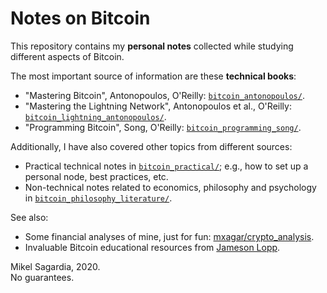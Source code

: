 # Notes on Bitcoin

This repository contains my **personal notes** collected while studying different aspects of Bitcoin.

The most important source of information are these **technical books**:

- "Mastering Bitcoin", Antonopoulos, O'Reilly: [`bitcoin_antonopoulos/`](./bitcoin_antonopoulos/).
- "Mastering the Lightning Network", Antonopoulos et al., O'Reilly: [`bitcoin_lightning_antonopoulos/`](./bitcoin_lightning_antonopoulos/).
- "Programming Bitcoin", Song, O'Reilly: [`bitcoin_programming_song/`](./bitcoin_programming_song/).

Additionally, I have also covered other topics from different sources:

- Practical technical notes in [`bitcoin_practical/`](./bitcoin_practical/); e.g., how to set up a personal node, best practices, etc.
- Non-technical notes related to economics, philosophy and psychology in [`bitcoin_philosophy_literature/`](./bitcoin_philosophy_literature/).

See also:

- Some financial analyses of mine, just for fun: [mxagar/crypto_analysis](https://github.com/mxagar/crypto_analysis).
- Invaluable Bitcoin educational resources from [Jameson Lopp](https://www.lopp.net).

Mikel Sagardia, 2020.  
No guarantees.